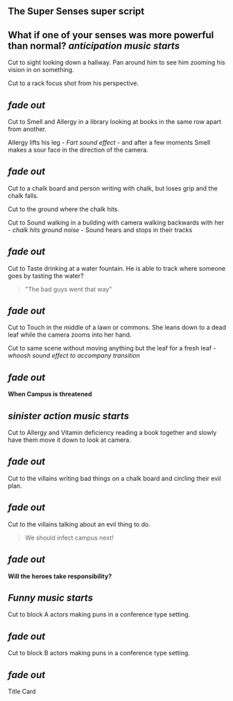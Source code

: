 ## The Super Senses super script

**What if one of your senses was more powerful than normal?**
*anticipation music starts*
---
Cut to sight looking down a hallway. Pan around him to see him zooming his vision in on something. 

Cut to a rack focus shot from his perspective.

*fade out*
---

Cut to Smell and Allergy in a library looking at books in the same row apart from another.

Allergy lifts his leg - *Fart sound effect* - and after a few moments Smell makes a sour face in the direction of the camera.

*fade out*
---

Cut to a chalk board and person writing with chalk, but loses grip and the chalk falls.

Cut to the ground where the chalk hits.

Cut to Sound walking in a building with camera walking backwards with her - *chalk hits ground noise* - Sound hears and stops in their tracks

*fade out*
---

Cut to Taste drinking at a water fountain. He is able to track where someone goes by tasting the water?

> "The bad guys went that way"

*fade out*
---

Cut to Touch in the middle of a lawn or commons. She leans down to a dead leaf while the camera zooms into her hand.

Cut to same scene without moving anything but the leaf for a fresh leaf - *whoosh sound effect to accompany transition*

*fade out*
---

**When Campus is threatened**

*sinister action music starts*
---

Cut to Allergy and Vitamin deficiency reading a book together and slowly have them move it down to look at camera.

*fade out*
---

Cut to the villains writing bad things on a chalk board and circling their evil plan.

*fade out*
---

Cut to the villains talking about an evil thing to do.

>We should infect campus next!

*fade out*
---

**Will the heroes take responsibility?**

*Funny music starts*
---

Cut to block A actors making puns in a conference type setting.

*fade out*
---

Cut to block B actors making puns in a conference type setting.

*fade out*
---

Title Card

